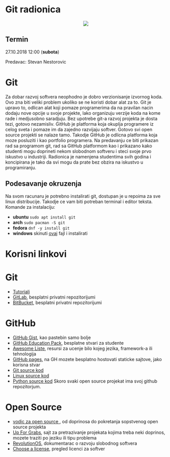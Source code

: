 # Git radionica
<div style="text-align: center">
<img style="margin: auto" src="https://i.imgur.com/vPIuIJr.png">
</div>

## Termin
27.10.2018 12:00 (**subota**) 

Predavac: Stevan Nestorovic

# Git 
Za dobar razvoj softvera neophodno je dobro verzionisanje izvornog koda. Ovo zna biti veliki problem ukoliko se ne koristi dobar alat za to. Git je upravo to, odlican alat koji pomaze programerima da na pravilan nacin dodaju nove opcije u svoje projekte, lako organizuju verzije koda na kome rade i medjusobno saradjuju. Bez upotrebe git-a razvoj projekta je dosta tezi, gotovo nezamisliv. GitHub je platforma koja okuplja programere iz celog sveta i pomaze im da zajedno razvijaju softver. Gotovo svi open source projekti se nalaze tamo. Takodje GitHub je odlicna platforma koja moze posluziti i kao portfolio programera. Na predavanju ce biti prikazan rad sa programom git, rad sa GitHub platformom kao i prikazano kako studenti mogu doprineti nekom slobodnom softveru i steci svoje prvo iskustvo u industriji. Radionica je namenjena studentima svih godina i koncipirana je tako da svi mogu da prate bez obzira na iskustvo u programiranju. 

## Podesavanje okruzenja

Na svom racunaru je potrebno instalirati git, dostupan je u repoima za sve linux distribucije. Takodje ce vam biti potreban terminal i editor teksta. Komande za instalaciju:
- **ubuntu** `sudo apt install git`
- **arch** `sudo pacman -S git`
- **fedora** `dnf -y install git`
- **windows** skinuti [ovaj](https://git-scm.com/download/win) fajl i instalirati

# Korisni linkovi
# Git
- [Tutoriali](https://www.atlassian.com/git/tutorials)
- [GitLab](https://about.gitlab.com/), besplatni privatni repozitorijumi
- [BitBucket](https://bitbucket.org/), besplatni privatni repozitorijumi

# GitHub
- [GitHub Gist](https://gist.github.com/), kao pastebin samo bolje
- [GitHub Education Pack](https://education.github.com/pack), besplatne stvari za studente
- [Awesome Liste](https://github.com/sindresorhus/awesome), resursi za ucenje bilo kojeg jezika, framework-a ili tehnologija
- [GitHub pages](https://pages.github.com/), na GH mozete besplatno hostovati staticke sajtove, jako korisna stvar
- [Git source kod](https://github.com/git/git)
- [Linux source kod](https://github.com/torvalds/linux)
- [Python source kod](https://github.com/python/cpython)
Skoro svaki open source projekat ima svoj github repozitorjum. 

# Open Source
- [vodic za open source ](https://opensource.guide/), od doprinosa do pokretanja sopstvenog open source projekta
- [Up For Grabs](https://up-for-grabs.net/#/), sajt za pretrazivanje projekata kojima treba neki doprinos, mozete traziti po jeziku ili tipu problema
- [RevolutionOS](https://www.youtube.com/watch?v=4vW62KqKJ5A), dokumentarac  o razvoju slobodnog softvera
- [Choose a license](https://choosealicense.com), pregled licenci za softver

